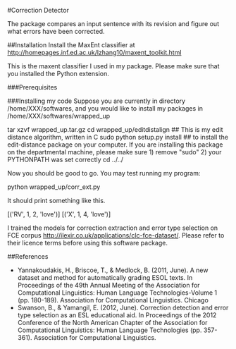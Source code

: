 #Correction Detector

The package compares an input sentence with its revision and figure out what errors have been corrected.

##Installation
Install the MaxEnt classifier at http://homepages.inf.ed.ac.uk/lzhang10/maxent_toolkit.html

This is the maxent classifier I used in my package. Please make sure that you installed the Python extension.

###Prerequisites

###Installing my code
Suppose you are currently in directory /home/XXX/softwares, and you would like to install my packages in /home/XXX/softwares/wrapped_up

tar xzvf wrapped_up.tar.gz
cd wrapped_up/editdistalign   ## This is my edit distance algorithm, written in C
sudo python setup.py install  ## to install the edit-distance package on your computer. If you are installing this package on the departmental machine, please make sure 1) remove "sudo" 2) your PYTHONPATH was set correctly
cd ../../

Now you should be good to go. You may test running my program:

python wrapped_up/corr_ext.py 

It should print something like this.

[('RV', 1, 2, 'love')]
[('X', 1, 4, 'love')]


I trained the models for correction extraction and error type selection on FCE corpus http://ilexir.co.uk/applications/clc-fce-dataset/. Please refer to their licence terms before using this software package.


##References
* Yannakoudakis, H., Briscoe, T., & Medlock, B. (2011, June). A new dataset and method for automatically grading ESOL texts. In Proceedings of the 49th Annual Meeting of the Association for Computational Linguistics: Human Language Technologies-Volume 1 (pp. 180-189). Association for Computational Linguistics.
Chicago	
* Swanson, B., & Yamangil, E. (2012, June). Correction detection and error type selection as an ESL educational aid. In Proceedings of the 2012 Conference of the North American Chapter of the Association for Computational Linguistics: Human Language Technologies (pp. 357-361). Association for Computational Linguistics.
